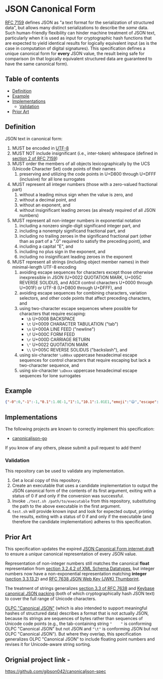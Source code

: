 # JSON Canonical Form

[RFC 7159](https://tools.ietf.org/html/rfc7159) defines JSON as "a text format for the serialization of structured data", but allows many distinct serializations to describe the _same_ data.
Such human-friendly flexibility can hinder machine treatment of JSON text, particularly when it is used as input for cryptographic hash functions that are expected to yield identical results for logically equivalent input (as is the case in computation of digital signatures).
This specification defines a unique canonical form for **every** JSON value, the result being safe for comparison (in that logically equivalent structured data are guaranteed to have the same canonical form).


## Table of contents

<!-- toc -->

- [Definition](#definition)
- [Example](#example)
- [Implementations](#implementations)
  * [Validation](#validation)
- [Prior Art](#prior-art)

<!-- tocstop -->

## Definition

JSON text in canonical form:
  1. MUST be encoded in [UTF-8](https://tools.ietf.org/html/rfc3629)
  2. MUST NOT include insignificant (i.e., inter-token) whitespace (defined in [section 2 of RFC 7159](https://tools.ietf.org/html/rfc7159#section-2))
  3. MUST order the members of all objects lexicographically by the UCS (Unicode Character Set) code points of their names
     1. preserving and utilizing the code points in U+D800 through U+DFFF (inclusive) for all lone surrogates
  4. MUST represent all integer numbers (those with a zero-valued fractional part)
     1. without a leading minus sign when the value is zero, and
     2. without a decimal point, and
     3. without an exponent, and
     4. without insignificant leading zeroes (as already required of all JSON numbers)
  5. MUST represent all non-integer numbers in exponential notation
     1. including a nonzero single-digit significand integer part, and
     2. including a nonempty significand fractional part, and
     3. including no trailing zeroes in the significand fractional part (other than as part of a ".0" required to satisfy the preceding point), and
     4. including a capital "E", and
     5. including no plus sign in the exponent, and
     6. including no insignificant leading zeroes in the exponent
  6. MUST represent all strings (including object member names) in their minimal-length UTF-8 encoding
     1. avoiding escape sequences for characters except those otherwise inexpressible in JSON (U+0022 QUOTATION MARK, U+005C REVERSE SOLIDUS, and ASCII control characters U+0000 through U+001F) or UTF-8 (U+D800 through U+DFFF), and
     2. avoiding escape sequences for combining characters, variation selectors, and other code points that affect preceding characters, and
     3. using two-character escape sequences where possible for characters that require escaping:
        * `\b` U+0008 BACKSPACE
        * `\t` U+0009 CHARACTER TABULATION ("tab")
        * `\n` U+000A LINE FEED ("newline")
        * `\f` U+000C FORM FEED
        * `\r` U+000D CARRIAGE RETURN
        * `\"` U+0022 QUOTATION MARK
        * `\\` U+005C REVERSE SOLIDUS ("backslash"), and
     4. using six-character `\u00xx` uppercase hexadecimal escape sequences for control characters that require escaping but lack a two-character sequence, and
     5. using six-character `\uDxxx` uppercase hexadecimal escape sequences for lone surrogates

## Example

```json
{"-0":0,"-1":-1,"0.1":1.0E-1,"1":1,"10.1":1.01E1,"emoji":"😃","escape":"\u001B","lone surrogate":"\uDEAD","whitespace":" \t\n\r"}
```

## Implementations

The following projects are known to correctly implement this specification:
* [canonicaljson-go](https://godoc.org/github.com/gibson042/canonicaljson-go)

If you know of any others, please submit a pull request to add them!

### Validation

This repository can be used to validate any implementation.

  1. Get a local copy of this repository.
  2. Create an executable that uses a candidate implementation to output the JSON canonical form of the contents of its first argument, exiting with a status of 0 if and only if the conversion was successful.
  3. Invoke `./test.sh /path/to/executable` from this repository, substituting the path to the above executable in the first argument.
  4. `test.sh` will provide known input and look for expected output, printing the results, exiting with a status of 0 if and only if the executable (and therefore the candidate implementation) adheres to this specification.

## Prior Art

This specification updates the expired [JSON Canonical Form internet draft](https://tools.ietf.org/html/draft-staykov-hu-json-canonical-form-00) to ensure a _unique_ canonical representation of every JSON value.

Representation of non-integer numbers still matches the canonical **float** representation from [section 3.2.4.2 of XML Schema Datatypes](https://www.w3.org/TR/xmlschema-2/#float-canonical-representation), but integer numbers now have a non-exponential representation matching **integer** ([section 3.3.13.2](https://www.w3.org/TR/xmlschema-2/#integer-canonical-repr)) and [RFC 7638 JSON Web Key (JWK) Thumbprint](https://tools.ietf.org/html/rfc7638).

The treatment of strings generalizes [section 3.3 of RFC 7638](https://tools.ietf.org/html/rfc7638#section-3.3) and [Keybase canonical JSON packing](https://keybase.io/docs/api/1.0/canonical_packings#json) (both of which cryptographically hash JSON text) to cover the full range of Unicode characters.

[OLPC "Canonical JSON"](http://wiki.laptop.org/go/Canonical_JSON) (which is also intended to support meaningful hashes of structured data) describes a format that is not actually JSON, because its strings are sequences of bytes rather than sequences of Unicode code points (e.g., the tab-containing string `"	"` is conforming OLPC "Canonical JSON" but not JSON and `"\t"` is conforming JSON but not OLPC "Canonical JSON").
But where they overlap, this specification generalizes OLPC "Canonical JSON" to include floating point numbers and revises it for Unicode-aware string sorting.

## Orignial project link -

https://github.com/gibson042/canonicaljson-spec
